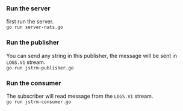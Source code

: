 ### Run the server
first run the server. <br>
`go run server-nats.go`

### Run the publisher
You can send any string in this publisher, the message will be sent in `LOGS.V1` stream.<br>
`go run jstrm-publisher.go`

### Run the consumer
The subscriber will read message from the `LOGS.V1` stream. <br>
`go run jstrm-consumer.go`